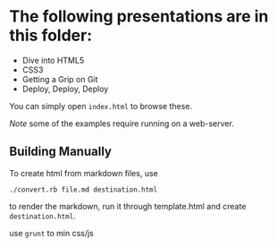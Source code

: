 # The following presentations are in this folder:

* Dive into HTML5
* CSS3
* Getting a Grip on Git
* Deploy, Deploy, Deploy

You can simply open `index.html` to browse these.

*Note* some of the examples require running on a web-server.


## Building Manually

To create html from markdown files, use

```
./convert.rb file.md destination.html
```

to render the markdown, run it through template.html and create `destination.html`.

use `grunt` to min css/js
